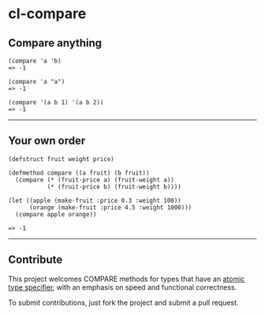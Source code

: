 cl-compare
==========

Compare anything
----------------

```common-lisp
(compare 'a 'b)
=> -1

(compare 'a "a")
=> -1

(compare '(a b 1) '(a b 2))
=> -1
```

---

Your own order
--------------

```common-lisp
(defstruct fruit weight price)

(defmethod compare ((a fruit) (b fruit))
  (compare (* (fruit-price a) (fruit-weight a))
           (* (fruit-price b) (fruit-weight b))))

(let ((apple (make-fruit :price 0.3 :weight 100))
      (orange (make-fruit :price 4.5 :weight 1000)))
  (compare apple orange))

=> -1
```

---

Contribute
----------

This project welcomes COMPARE methods for types that have an
[atomic type specifier][1], with an emphasis on speed and functional
correctness.

[1]: http://www.lispworks.com/documentation/lw51/CLHS/Body/04_bc.htm

To submit contributions, just fork the project and submit a pull
request.
